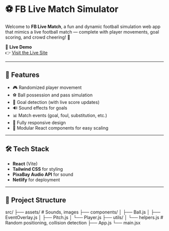 # ⚽ FB Live Match Simulator

Welcome to **FB Live Match**, a fun and dynamic football simulation web app that mimics a live football match — complete with player movements, goal scoring, and crowd cheering! 🎉

🚀 **Live Demo**  
👉 [Visit the Live Site](https://fblivematch.netlify.app)

---

## 🧠 Features

- 🎮 Randomized player movement
- ⚽ Ball possession and pass simulation
- 🥅 Goal detection (with live score updates)
- 🔊 Sound effects for goals
- 📊 Match events (goal, foul, substitution, etc.)
- 📱 Fully responsive design
- 🧩 Modular React components for easy scaling

---

## 🛠️ Tech Stack

- **React** (Vite)
- **Tailwind CSS** for styling
- **PixaBay Audio API** for sound
- **Netlify** for deployment

---

## 📂 Project Structure
src/
├── assets/ # Sounds, images
├── components/
│ ├── Ball.js
│ ├── EventOverlay.js
│ ├── Pitch.js
│ └── Player.js
├── utils/
│ └── helpers.js # Random positioning, collision detection
├── App.js
└── main.jsx
